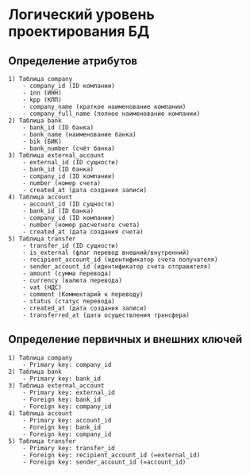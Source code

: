 # Логический уровень проектирования БД

## Определение атрибутов
    1) Таблица company
        - company_id (ID компании)
        - inn (ИНН)
        - kpp (КПП)
        - company_name (краткое наименование компании)
        - company_full_name (полное наименование компании)
    2) Таблица bank
        - bank_id (ID банка)
        - bank_name (наименование банка)
        - bik (БИК)
        - bank_number (счёт банка)
    3) Таблица external_account
        - external_id (ID сущности)
        - bank_id (ID банка)
        - company_id (ID компании)
        - number (номер счета)
        - created_at (дата создания записи)
    4) Таблица account
        - account_id (ID сущности)
        - bank_id (ID банка)
        - company_id (ID компании)
        - number (номер расчетного счета)
        - created_at (дата создания счета)
    5) Таблица transfer
        - transfer_id (ID сущности)
        - is_external (флаг перевод внешний/внутренний)
        - recipient_account_id (идентификатор счета получателя)
        - sender_account_id (идентификатор счета отправителя)
        - amount (сумма перевода)
        - currency (валюта перевода)
        - vat (НДС)
        - comment (Комментарий к переводу)
        - status (статус перевода)
        - created_at (дата создания записи)
        - transferred_at (дата осуществления трансфера)

## Определение первичных и внешних ключей
    1) Таблица company
        - Primary key: company_id
    2) Таблица bank
        - Primary key: bank_id
    3) Таблица external_account
        - Primary key: external_id
        - Foreign key: bank_id
        - Foreign key: company_id
    4) Таблица account
        - Primary key: account_id
        - Foreign key: bank_id
        - Foreign key: company_id
    5) Таблица transfer
        - Primary key: transfer_id
        - Foreign key: recipient_account_id (=external_id)
        - Foreign key: sender_account_id (=account_id)